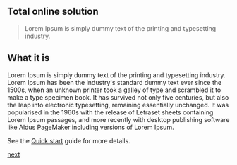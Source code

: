 <h2 id="tos">Total online solution</h2>

> Lorem Ipsum is simply dummy text of the printing and typesetting industry.

## What it is

Lorem Ipsum is simply dummy text of the printing and typesetting industry. Lorem Ipsum has been the industry's standard dummy text ever since the 1500s, when an unknown printer took a galley of type and scrambled it to make a type specimen book. It has survived not only five centuries, but also the leap into electronic typesetting, remaining essentially unchanged. It was popularised in the 1960s with the release of Letraset sheets containing Lorem Ipsum passages, and more recently with desktop publishing software like Aldus PageMaker including versions of Lorem Ipsum.

See the [Quick start](quickstart.md) guide for more details.


[next](overview.md)

